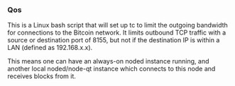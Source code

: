 ### Qos ###

This is a Linux bash script that will set up tc to limit the outgoing bandwidth for connections to the Bitcoin network. It limits outbound TCP traffic with a source or destination port of 8155, but not if the destination IP is within a LAN (defined as 192.168.x.x).

This means one can have an always-on noded instance running, and another local noded/node-qt instance which connects to this node and receives blocks from it.
